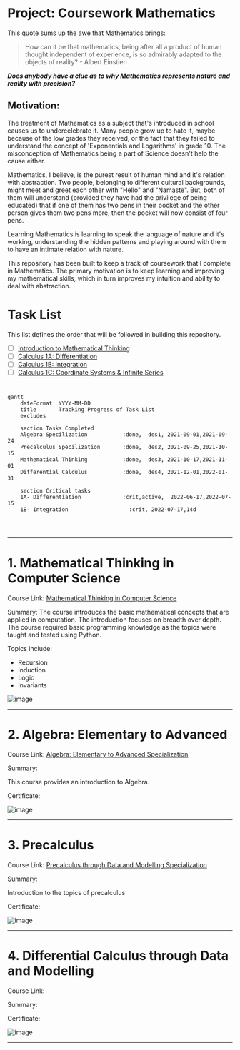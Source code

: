 # **Project: Coursework Mathematics**

This quote sums up the awe that Mathematics brings:
  > How can it be that mathematics, being after all a product of human thought independent of experience, is so admirably adapted to the objects of reality? - Albert Einstien
  
***Does anybody have a clue as to why Mathematics represents nature and reality with precision?***

## Motivation:
 
The treatment of Mathematics as a subject that's introduced in school causes us to undercelebrate it. Many people grow up to hate it, maybe because of the low grades they received, or the fact that they failed to understand the concept of 'Exponentials and Logarithms' in grade 10. The misconception of Mathematics being a part of Science doesn't help the cause either.
 
Mathematics, I believe, is the purest result of human mind and it's relation with abstraction. Two people, belonging to different cultural backgrounds, might meet and greet each other with "Hello" and "Namaste". But, both of them will understand (provided they have had the privilege of being educated) that if one of them has two pens in their pocket and the other person gives them two pens more, then the pocket will now consist of four pens.

Learning Mathematics is learning to speak the language of nature and it's working, understanding the hidden patterns and playing around with them to have an intimate relation with nature. 

This repository has been built to keep a track of coursework that I complete in Mathematics. The primary motivation is to keep learning and improving my mathematical skills, which in turn improves my intuition and ability to deal with abstraction.

# Task List 

This list defines the order that will be followed in building this repository. 

- [ ] [Introduction to Mathematical Thinking](https://www.coursera.org/learn/mathematical-thinking) 
- [ ] [Calculus 1A: Differentiation](https://www.edx.org/course/calculus-1a-differentiation) 
- [ ] [Calculus 1B: Integration](https://www.edx.org/course/calculus-1b-integration)
- [ ] [Calculus 1C: Coordinate Systems & Infinite Series](https://www.edx.org/course/calculus-1c-coordinate-systems-infinite-series)

#
```mermaid gantt
gantt
    dateFormat  YYYY-MM-DD
    title       Tracking Progress of Task List
    excludes    

    section Tasks Completed
    Algebra Specilization           :done,  des1, 2021-09-01,2021-09-24
    Precalculus Specilization       :done,  des2, 2021-09-25,2021-10-15
    Mathematical Thinking           :done,  des3, 2021-10-17,2021-11-01
    Differential Calculus           :done,  des4, 2021-12-01,2022-01-31
    
    section Critical tasks
    1A- Differentiation             :crit,active,  2022-06-17,2022-07-15
    1B- Integration                   :crit, 2022-07-17,14d
    
    
   
```
----------------------------------------------------------------------------------------------------------------------------------------------------------------------

# 1. Mathematical Thinking in Computer Science


Course Link: [Mathematical Thinking in Computer Science](https://www.coursera.org/learn/what-is-a-proof)

Summary: The course introduces the basic mathematical concepts that are applied in computation. The introduction focuses on breadth over depth. The course required basic programming knowledge as the topics were taught and tested using Python. 

Topics include:

  * Recursion
  * Induction
  * Logic
  * Invariants
  

![image](https://user-images.githubusercontent.com/96816530/177520349-50ed139f-7325-4b81-a37d-76a95670a8aa.png)

----------------------------------------------------------------------------------------------------------------------------------------------------------------------

# 2. Algebra: Elementary to Advanced

Course Link: [Algebra: Elementary to Advanced Specialization](https://www.coursera.org/specializations/algebra-elementary-to-advanced)

Summary: 

This course provides an introduction to Algebra.

Certificate: 

![image](https://user-images.githubusercontent.com/96816530/176493193-dca2ba79-1c6c-41bf-b814-0bb2a7673732.png)

----------------------------------------------------------------------------------------------------------------------------------------------------------------------

# 3. Precalculus

Course Link: [Precalculus through Data and Modelling Specialization](https://www.coursera.org/specializations/precalculus-data-modelling)

Summary:

Introduction to the topics of precalculus

Certificate:

![image](https://user-images.githubusercontent.com/96816530/176964604-f755066b-4f0f-4606-96a8-98693e5d5275.png)

----------------------------------------------------------------------------------------------------------------------------------------------------------------------

# 4. Differential Calculus through Data and Modelling

Course Link:

Summary:

Certificate: 

![image](https://user-images.githubusercontent.com/96816530/178725965-f6a667b6-224b-4934-95d7-c7a64b4aa2c9.png)

----------------------------------------------------------------------------------------------------------------------------------------------------------------------
